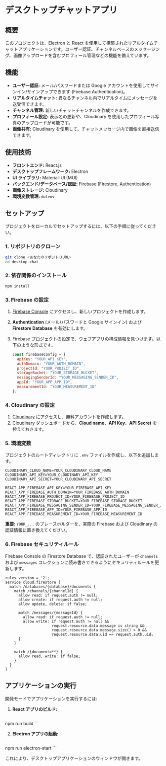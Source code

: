 # デスクトップチャットアプリ

## 概要

このプロジェクトは、Electron と React を使用して構築されたリアルタイムチャットアプリケーションです。ユーザー認証、チャンネルベースのメッセージング、画像アップロードを含むプロフィール管理などの機能を備えています。

## 機能

-   **ユーザー認証:** メール/パスワードまたは Google アカウントを使用してサインイン/サインアップできます (Firebase Authentication)。
-   **リアルタイムチャット:** 異なるチャンネル内でリアルタイムにメッセージを送受信できます。
-   **チャンネル管理:** 新しいチャットチャンネルを作成できます。
-   **プロフィール設定:** 表示名の更新や、Cloudinary を使用したプロフィール写真のアップロードが可能です。
-   **画像共有:** Cloudinary を使用して、チャットメッセージ内で画像を直接送信できます。

## 使用技術

-   **フロントエンド:** React.js
-   **デスクトップフレームワーク:** Electron
-   **UI ライブラリ:** Material-UI (MUI)
-   **バックエンド/データベース/認証:** Firebase (Firestore, Authentication)
-   **画像ストレージ:** Cloudinary
-   **環境変数管理:** `dotenv`

## セットアップ

プロジェクトをローカルでセットアップするには、以下の手順に従ってください。

### 1. リポジトリのクローン

```bash
git clone <あなたのリポジトリURL>
cd desktop-chat
```

### 2. 依存関係のインストール

```bash
npm install
```

### 3. Firebase の設定

1.  [Firebase Console](https://console.firebase.google.com/) にアクセスし、新しいプロジェクトを作成します。
2.  **Authentication** (メール/パスワードと Google サインイン) および **Firestore Database** を有効にします。
3.  Firebase プロジェクトの設定で、ウェブアプリの構成情報を見つけます。以下のような形式です。

    ```javascript
    const firebaseConfig = {
      apiKey: "YOUR_API_KEY",
      authDomain: "YOUR_AUTH_DOMAIN",
      projectId: "YOUR_PROJECT_ID",
      storageBucket: "YOUR_STORAGE_BUCKET",
      messagingSenderId: "YOUR_MESSAGING_SENDER_ID",
      appId: "YOUR_APP_APP_ID",
      measurementId: "YOUR_MEASUREMENT_ID"
    };
    ```

### 4. Cloudinary の設定

1.  [Cloudinary](https://cloudinary.com/) にアクセスし、無料アカウントを作成します。
2.  Cloudinary ダッシュボードから、**Cloud name**、**API Key**、**API Secret** を控えておきます。

### 5. 環境変数

プロジェクトのルートディレクトリに `.env` ファイルを作成し、以下を追加します。

```
CLOUDINARY_CLOUD_NAME=YOUR_CLOUDINARY_CLOUD_NAME
CLOUDINARY_API_KEY=YOUR_CLOUDINARY_API_KEY
CLOUDINARY_API_SECRET=YOUR_CLOUDINARY_API_SECRET

REACT_APP_FIREBASE_API_KEY=YOUR_FIREBASE_API_KEY
REACT_APP_FIREBASE_AUTH_DOMAIN=YOUR_FIREBASE_AUTH_DOMAIN
REACT_APP_FIREBASE_PROJECT_ID=YOUR_FIREBASE_PROJECT_ID
REACT_APP_FIREBASE_STORAGE_BUCKET=YOUR_FIREBASE_STORAGE_BUCKET
REACT_APP_FIREBASE_MESSAGING_SENDER_ID=YOUR_FIREBASE_MESSAGING_SENDER_ID
REACT_APP_FIREBASE_APP_ID=YOUR_FIREBASE_APP_ID
REACT_APP_FIREBASE_MEASUREMENT_ID=YOUR_FIREBASE_MEASUREMENT_ID
```

**重要:** `YOUR_...` のプレースホルダーを、実際の Firebase および Cloudinary の認証情報に置き換えてください。

### 6. Firebase セキュリティルール

Firebase Console の Firestore Database で、認証されたユーザーが `channels` および `messages` コレクションに読み書きできるようにセキュリティルールを更新します。

```firestore
rules_version = '2';
service cloud.firestore {
  match /databases/{database}/documents {
    match /channels/{channelId} {
      allow read: if request.auth != null;
      allow create: if request.auth != null;
      allow update, delete: if false;

      match /messages/{messageId} {
        allow read: if request.auth != null;
        allow write: if request.auth != null &&
                     request.resource.data.message is string &&
                     request.resource.data.message.size() > 0 &&
                     request.resource.data.uid == request.auth.uid;
      }
    }

    match /{document=**} {
      allow read, write: if false;
    }
  }
}
```

## アプリケーションの実行

開発モードでアプリケーションを実行するには:

1.  **React アプリのビルド:**

    ```bash
npm run build
    ```

2.  **Electron アプリの起動:**

    ```bash
npm run electron-start
    ```

これにより、デスクトップアプリケーションのウィンドウが開きます。
